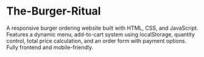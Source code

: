 # The-Burger-Ritual
A responsive burger ordering website built with HTML, CSS, and JavaScript. Features a dynamic menu, add-to-cart system using localStorage, quantity control, total price calculation, and an order form with payment options. Fully frontend and mobile-friendly.

